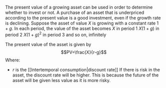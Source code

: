 The present value of a growing asset can be used in order to determine whether to invest or not. A purchase of an asset that is underpriced according to the present value is a good investment, even if the growth rate is declining. Suppose the asset of value $X$ is growing with a constant rate $1+g$. In each period, the value of the asset becomes
$X$ in period 1
$X(1+g)$ in period 2
$X(1+g)^2$ in period 3 and so on, infinitely

The present value of the asset is given by $$PV=\frac{X}{r-g}$$Where:
- $r$ is the [[Intertemporal consumption|discount rate]]
If there is risk in the asset, the discount rate will be higher. This is because the future of the asset will be given less value as it is more risky. 

